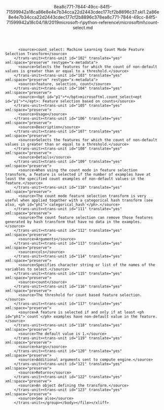 <?xml version="1.0"?><xliff version="1.2" xmlns="urn:oasis:names:tc:xliff:document:1.2" xmlns:xsi="http://www.w3.org/2001/XMLSchema-instance" xsi:schemaLocation="urn:oasis:names:tc:xliff:document:1.2 xliff-core-1.2-transitional.xsd"><file datatype="xml" original="count-select.md" source-language="en-US" target-language="en-US"><header><tool tool-id="mdxliff" tool-name="mdxliff" tool-version="1.0-d1654b2" tool-company="Microsoft" /><xliffext:skl_file_name xmlns:xliffext="urn:microsoft:content:schema:xliffextensions">8ea8c771-7844-49cc-84f5-71599942a18ca86e8e4e7b34cca22d2443cdec177cf2b8896c37.skl</xliffext:skl_file_name><xliffext:version xmlns:xliffext="urn:microsoft:content:schema:xliffextensions">1.2</xliffext:version><xliffext:ms.openlocfilehash xmlns:xliffext="urn:microsoft:content:schema:xliffextensions">a86e8e4e7b34cca22d2443cdec177cf2b8896c37</xliffext:ms.openlocfilehash><xliffext:ms.sourcegitcommit xmlns:xliffext="urn:microsoft:content:schema:xliffextensions">8ea8c771-7844-49cc-84f5-71599942a18c</xliffext:ms.sourcegitcommit><xliffext:ms.lasthandoff xmlns:xliffext="urn:microsoft:content:schema:xliffextensions">04/18/2019</xliffext:ms.lasthandoff><xliffext:ms.openlocfilepath xmlns:xliffext="urn:microsoft:content:schema:xliffextensions">microsoft-r\python-reference\microsoftml\count-select.md</xliffext:ms.openlocfilepath></header><body><group id="content" extype="content"><trans-unit id="101" translate="yes" xml:space="preserve" restype="x-metadata">
          <source>count_select: Machine Learning Count Mode Feature Selection Transform</source>
        </trans-unit><trans-unit id="102" translate="yes" xml:space="preserve" restype="x-metadata">
          <source>Selects the features for which the count of non-default values is greater than or equal to a threshold.</source>
        </trans-unit><trans-unit id="103" translate="yes" xml:space="preserve" restype="x-metadata">
          <source>feature, selection, count</source>
        </trans-unit><trans-unit id="104" translate="yes" xml:space="preserve">
          <source><bpt id="p1">*</bpt>microsoftml.count_select<ept id="p1">*</ept>: Feature selection based on counts</source>
        </trans-unit><trans-unit id="105" translate="yes" xml:space="preserve">
          <source>Usage</source>
        </trans-unit><trans-unit id="106" translate="yes" xml:space="preserve">
          <source>Description</source>
        </trans-unit><trans-unit id="107" translate="yes" xml:space="preserve">
          <source>Selects the features for which the count of non-default values is greater than or equal to a threshold.</source>
        </trans-unit><trans-unit id="108" translate="yes" xml:space="preserve">
          <source>Details</source>
        </trans-unit><trans-unit id="109" translate="yes" xml:space="preserve">
          <source>When using the count mode in feature selection transform, a feature is selected if the number of examples have at least the specified count examples of non-default values in the feature.</source>
        </trans-unit><trans-unit id="110" translate="yes" xml:space="preserve">
          <source>The count mode feature selection transform is very useful when applied together with a categorical hash transform (see also, <ph id="ph1">`categorical_hash`</ph>.</source>
        </trans-unit><trans-unit id="111" translate="yes" xml:space="preserve">
          <source>The count feature selection can remove those features generated by hash transform that have no data in the examples.</source>
        </trans-unit><trans-unit id="112" translate="yes" xml:space="preserve">
          <source>Arguments</source>
        </trans-unit><trans-unit id="113" translate="yes" xml:space="preserve">
          <source>cols</source>
        </trans-unit><trans-unit id="114" translate="yes" xml:space="preserve">
          <source>Specifies character string or list of the names of the variables to select.</source>
        </trans-unit><trans-unit id="115" translate="yes" xml:space="preserve">
          <source>count</source>
        </trans-unit><trans-unit id="116" translate="yes" xml:space="preserve">
          <source>The threshold for count based feature selection.</source>
        </trans-unit><trans-unit id="117" translate="yes" xml:space="preserve">
          <source>A feature is selected if and only if at least <ph id="ph1">`count`</ph> examples have non-default value in the feature.</source>
        </trans-unit><trans-unit id="118" translate="yes" xml:space="preserve">
          <source>The default value is 1.</source>
        </trans-unit><trans-unit id="119" translate="yes" xml:space="preserve">
          <source>kargs</source>
        </trans-unit><trans-unit id="120" translate="yes" xml:space="preserve">
          <source>Additional arguments sent to compute engine.</source>
        </trans-unit><trans-unit id="121" translate="yes" xml:space="preserve">
          <source>Returns</source>
        </trans-unit><trans-unit id="122" translate="yes" xml:space="preserve">
          <source>An object defining the transform.</source>
        </trans-unit><trans-unit id="123" translate="yes" xml:space="preserve">
          <source>See also</source>
        </trans-unit></group></body></file></xliff>